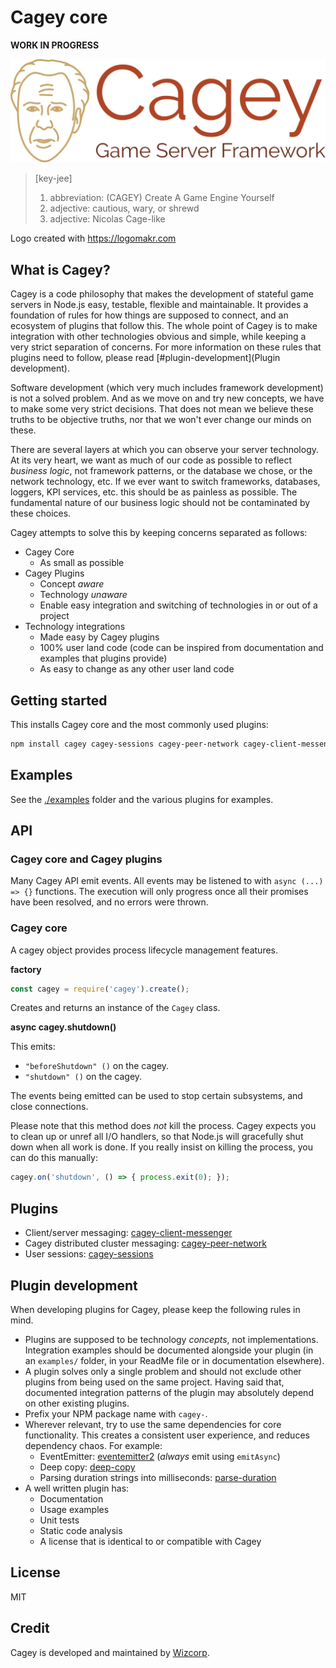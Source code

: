 # Cagey core

**WORK IN PROGRESS**

![Cagey Logo](./logo.png)

> [key-jee]
> 1. abbreviation: (CAGEY) Create A Game Engine Yourself
> 2. adjective: cautious, wary, or shrewd
> 3. adjective: Nicolas Cage-like

Logo created with https://logomakr.com

## What is Cagey?

Cagey is a code philosophy that makes the development of stateful game servers in Node.js easy, testable, flexible and
maintainable. It provides a foundation of rules for how things are supposed to connect, and an ecosystem of plugins that
follow this. The whole point of Cagey is to make integration with other technologies obvious and simple, while keeping a
very strict separation of concerns. For more information on these rules that plugins need to follow, please read
[#plugin-development](Plugin development).

Software development (which very much includes framework development) is not a solved problem. And as we move on and try
new concepts, we have to make some very strict decisions. That does not mean we believe these truths to be objective
truths, nor that we won't ever change our minds on these.

There are several layers at which you can observe your server technology. At its very heart, we want as much of our code
as possible to reflect *business logic*, not framework patterns, or the database we chose, or the network technology,
etc. If we ever want to switch frameworks, databases, loggers, KPI services, etc. this should be as painless as
possible. The fundamental nature of our business logic should not be contaminated by these choices.

Cagey attempts to solve this by keeping concerns separated as follows:

- Cagey Core
  - As small as possible
- Cagey Plugins
  - Concept *aware*
  - Technology *unaware*
  - Enable easy integration and switching of technologies in or out of a project
- Technology integrations
  - Made easy by Cagey plugins
  - 100% user land code (code can be inspired from documentation and examples that plugins provide)
  - As easy to change as any other user land code

## Getting started

This installs Cagey core and the most commonly used plugins:

```sh
npm install cagey cagey-sessions cagey-peer-network cagey-client-messenger
```

## Examples

See the [./examples](./examples) folder and the various plugins for examples.

## API

### Cagey core and Cagey plugins

Many Cagey API emit events. All events may be listened to with `async (...) => {}` functions. The execution will only
progress once all their promises have been resolved, and no errors were thrown.

### Cagey core

A cagey object provides process lifecycle management features.

**factory**

```js
const cagey = require('cagey').create();
```

Creates and returns an instance of the `Cagey` class.

**async cagey.shutdown()**

This emits:

- `"beforeShutdown" ()` on the cagey.
- `"shutdown" ()` on the cagey.

The events being emitted can be used to stop certain subsystems, and close connections.

Please note that this method does *not* kill the process. Cagey expects you to clean up or unref all I/O handlers, so
that Node.js will gracefully shut down when all work is done. If you really insist on killing the process, you can do
this manually:

```js
cagey.on('shutdown', () => { process.exit(0); });
```

## Plugins

- Client/server messaging: [cagey-client-messenger](https://github.com/cagey-framework/cagey-client-messenger)
- Cagey distributed cluster messaging: [cagey-peer-network](https://github.com/cagey-framework/cagey-peer-network)
- User sessions: [cagey-sessions](https://github.com/cagey-framework/cagey-sessions)

## Plugin development

When developing plugins for Cagey, please keep the following rules in mind.

- Plugins are supposed to be technology *concepts*, not implementations. Integration examples should be documented
  alongside your plugin (in an `examples/` folder, in your ReadMe file or in documentation elsewhere).
- A plugin solves only a single problem and should not exclude other plugins from being used on the same project.
  Having said that, documented integration patterns of the plugin may absolutely depend on other existing plugins.
- Prefix your NPM package name with `cagey-`.
- Wherever relevant, try to use the same dependencies for core functionality. This creates a consistent user experience,
  and reduces dependency chaos. For example:
  - EventEmitter: [eventemitter2](https://www.npmjs.com/package/eventemitter2) (*always* emit using `emitAsync`)
  - Deep copy: [deep-copy](https://www.npmjs.com/package/deep-copy)
  - Parsing duration strings into milliseconds: [parse-duration](https://www.npmjs.com/package/parse-duration)
- A well written plugin has:
  - Documentation
  - Usage examples
  - Unit tests
  - Static code analysis
  - A license that is identical to or compatible with Cagey

## License

MIT

## Credit

Cagey is developed and maintained by [Wizcorp](https://wizcorp.jp/).
